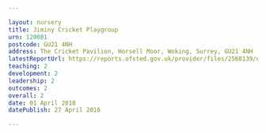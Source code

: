 ```yaml
---

layout: nursery
title: Jiminy Cricket Playgroup
urn: 120081
postcode: GU21 4NH
address: The Cricket Pavilion, Horsell Moor, Woking, Surrey, GU21 4NH
latestReportUrl: https://reports.ofsted.gov.uk/provider/files/2568139/urn/120081.pdf
teaching: 2
development: 2
leadership: 2
outcomes: 2
overall: 2
date: 01 April 2018 
datePublish: 27 April 2016

---
```

